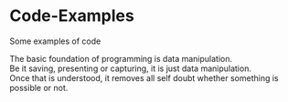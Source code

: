 # Code-Examples
Some examples of code
<div>The basic foundation of programming is data manipulation.</div>
<div>Be it saving, presenting or capturing, it is just data manipulation.</div>
<div>Once that is understood, it removes all self doubt whether something is possible or not.</div>
